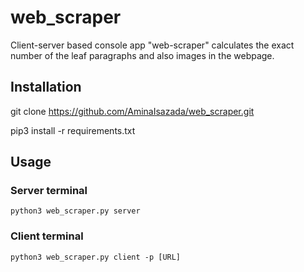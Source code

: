 # web_scraper
Client-server based console app "web-scraper" calculates the exact number of the leaf paragraphs and also images in the webpage. 

## Installation

   git clone https://github.com/AminaIsazada/web_scraper.git

   pip3 install -r requirements.txt

## Usage
### Server terminal
    python3 web_scraper.py server
### Client terminal
    python3 web_scraper.py client -p [URL]
